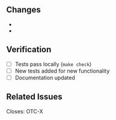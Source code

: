 ## Changes
- 
-

## Verification
- [ ] Tests pass locally (`make check`)
- [ ] New tests added for new functionality
- [ ] Documentation updated

## Related Issues
Closes: OTC-X